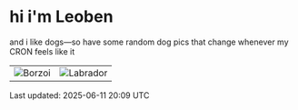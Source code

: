 # hi i'm Leoben

and i like dogs—so have some random dog pics that change whenever my CRON feels like it

|  |  |
|--------|----------|
| ![Borzoi](https://random-dog-vercel.vercel.app/api/random-borzoi?v=1749672597) | ![Labrador](https://random-dog-vercel.vercel.app/api/random-labrador?v=1749672597) |

Last updated: 2025-06-11 20:09 UTC
